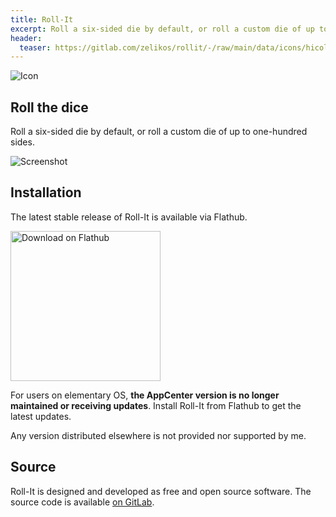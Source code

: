 ```yaml
---
title: Roll-It
excerpt: Roll a six-sided die by default, or roll a custom die of up to one-hundred sides.
header:
  teaser: https://gitlab.com/zelikos/rollit/-/raw/main/data/icons/hicolor/scalable/apps/dev.zelikos.rollit.svg
---
```

![Icon](https://gitlab.com/zelikos/rollit/-/raw/main/data/icons/hicolor/scalable/apps/dev.zelikos.rollit.svg)

## Roll the dice

Roll a six-sided die by default, or roll a custom die of up to one-hundred sides.

![Screenshot](https://gitlab.com/zelikos/rollit/-/raw/main/data/screenshots/01_rollit_startup_light.png)

## Installation

The latest stable release of Roll-It is available via Flathub.

<a href='https://flathub.org/apps/details/dev.zelikos.rollit'><img width='240' alt='Download on Flathub' src='https://flathub.org/assets/badges/flathub-badge-en.png'/></a>

For users on elementary OS, **the AppCenter version is no longer maintained or receiving updates**. Install Roll-It from Flathub to get the latest updates.

Any version distributed elsewhere is not provided nor supported by me.

## Source

Roll-It is designed and developed as free and open source software. The source code is available [on GitLab](https://gitlab.com/zelikos/rollit).
